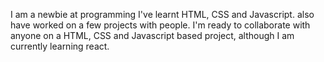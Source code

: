 I am a newbie at programming I've learnt HTML, CSS and Javascript. also have worked on a few projects with people. I'm ready to collaborate with anyone on a HTML, CSS and Javascript based project, although I am currently learning react.
<!---
akpabiojnr01/akpabiojnr01 is a ✨ special ✨ repository because its `README.md` (this file) appears on your GitHub profile.
You can click the Preview link to take a look at your changes.
--->
